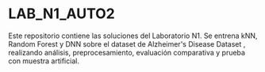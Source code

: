 # LAB_N1_AUTO2

 Este repositorio contiene las soluciones del Laboratorio N1. Se entrena kNN, Random Forest y DNN sobre el dataset de Alzheimer's Disease Dataset , realizando análisis, preprocesamiento, evaluación comparativa y prueba con muestra artificial.
